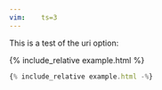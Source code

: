 ```yaml
---
vim:	ts=3
---
```


This is a test of the uri option:

{% include_relative example.html %}

```javascript
{% include_relative example.html -%}
```

